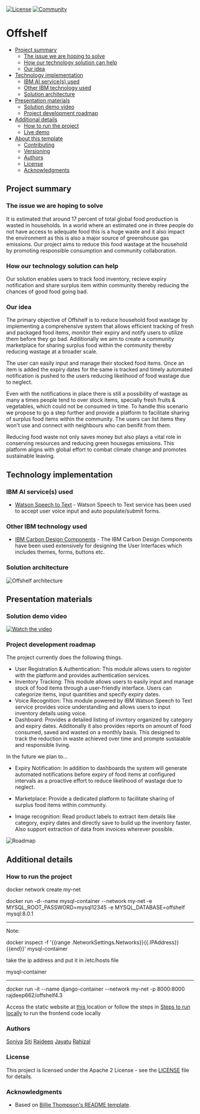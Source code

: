[![License](https://img.shields.io/badge/License-Apache2-blue.svg)](https://www.apache.org/licenses/LICENSE-2.0) [![Community](https://img.shields.io/badge/Join-Community-blue)](https://developer.ibm.com/callforcode/solutions/projects/get-started/)


# Offshelf

- [Project summary](#project-summary)
  - [The issue we are hoping to solve](#the-issue-we-are-hoping-to-solve)
  - [How our technology solution can help](#how-our-technology-solution-can-help)
  - [Our idea](#our-idea)
- [Technology implementation](#technology-implementation)
  - [IBM AI service(s) used](#ibm-ai-services-used)
  - [Other IBM technology used](#other-ibm-technology-used)
  - [Solution architecture](#solution-architecture)
- [Presentation materials](#presentation-materials)
  - [Solution demo video](#solution-demo-video)
  - [Project development roadmap](#project-development-roadmap)
- [Additional details](#additional-details)
  - [How to run the project](#how-to-run-the-project)
  - [Live demo](#live-demo)
- [About this template](#about-this-template)
  - [Contributing](#contributing)
  - [Versioning](#versioning)
  - [Authors](#authors)
  - [License](#license)
  - [Acknowledgments](#acknowledgments)


## Project summary

### The issue we are hoping to solve

It is estimated that around 17 percent of total global food production is wasted in households. In a world where an estimated one in three people do not have access to adequate food this is a huge waste and it also impact the environment as this is also a major source of greenshouse gas emissions. Our project aims to reduce this food wastage at the household by promoting responsible consumption and community collaboration.

### How our technology solution can help

Our solution enables users to track food inventory, recieve expiry notification and share surplus item within community thereby reducing the chances of good food going bad.

### Our idea

The primary objective of Offshelf is to reduce household food wastage by implementing a comprehensive system that allows efficient tracking of fresh and packaged food items, monitor their expiry and notify users to utilize them before they go bad. Additionally we aim to create a community marketplace for sharing surplus food within the community thereby reducing wastage at a broader scale.

The user can easily input and manage their stocked food items. Once an item is added the expiry dates for the same is tracked and timely automated notification is pushed to the users reducing likelihood of food wastage due to neglect.

Even with the notifications in place there is still a possibility of wastage as many a times people tend to over stock items, specially fresh fruits & vegetables, which could not be consumed in time. To handle this scenario we propose to go a step further and provide a platform to facilitate sharing of surplus food items within the community. The users can list items they won't use and connect with neighbours who can benifit from them.

Reducing food waste not only saves money but also plays a vital role in conserving resources and reducing green housegas emissions. This platform aligns with global effort to combat climate change and promotes sustainable leaving.

## Technology implementation

### IBM AI service(s) used

- [Watson Speech to Text](https://cloud.ibm.com/catalog/services/speech-to-text) - Watson Speech to Text service has been used to accept user voice input and auto populate/submit forms.


### Other IBM technology used

- [IBM Carbon Design Components](https://carbondesignsystem.com/) - The IBM Carbon Design Components have been used extensively for designing the User Interfaces which includes themes, forms, buttons etc.

### Solution architecture

![Offshelf architecture](./images/architecture.png)

## Presentation materials

### Solution demo video

[![Watch the video](./images/Offshelf.png)](https://www.youtube.com/watch?v=KqYoOgIf7uA)

### Project development roadmap

The project currently does the following things.

- User Registration & Authentication: This module allows users to register with the platform and provides authentication services.
- Inventory Tracking: This module allows users to easily input and manage stock of food items through a user-friendly interface. Users can categorize items, input quantities and specify expiry dates.
- Voice Recognition: This module powered by IBM Watson Speech to Text service provides voice understanding and allows users to input inventory details using voice.
- Dashboard: Provides a detailed listing of invntory organized by category and  expiry dates. Additonally it also provides reports on amount of food consumed, saved and wasted on a monthly basis. This designed to track the reduction in waste achieved over time and prompte sustaiable and responsible living.

In the future we plan to...

- Expiry Notification: In addition to dashboards the system will generate automated notifications before expiry of food items at configured intervals as a proactive effort to reduce likelihood of wastage due to neglect.

- Marketplace: Provide a dedicated platform to facilitate sharing of surplus food items within community.

- Image recognition: Read product labels to extract item details like category, expiry dates and directly save to build up the inventory faster. Also support extraction of data from invoices wherever possible.

![Roadmap](./images/Timeline.png)

## Additional details


### How to run the project

docker  network create my-net

docker run -d--name mysql-container --network my-net -e MYSQL_ROOT_PASSWORD=mysql12345 -e MYSQL_DATABASE=offshelf mysql:8.0.1

 

---------------------------------------------------------------------------------------------------------

Note: 

docker inspect -f '{{range .NetworkSettings.Networks}}{{.IPAddress}}{{end}}' mysql-container

 

take the ip address and put it in /etc/hosts file

<ip>  mysql-container

--------------------------------------------------------------------------------------------------------

docker run -it --name django-container --network my-net -p 8000:8000 rajdeep662/offshelf4.3

Access the static website at <a href="https://son-ya123.github.io/offShelf/dashboard"> this </a> location  or follow the steps in [Steps to run locally](./offshelf-react-app/README.md) to run the frontend code locally



### Authors

[Soniya](https://github.com/son-ya123)
[Siti](https://github.com/SitiNorhanisa)
[Rajdeep](https://github.com/Rajdeep2000)
[Jayatu](https://github.com/jayatuB)
[Rahizal](https://github.com/reyzeck)

### License

This project is licensed under the Apache 2 License - see the [LICENSE](LICENSE) file for details.

### Acknowledgments

- Based on [Billie Thompson's README template](https://gist.github.com/PurpleBooth/109311bb0361f32d87a2).
